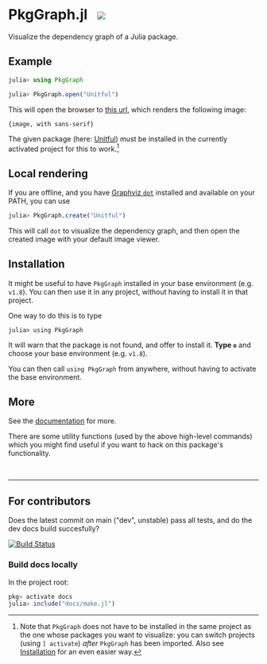 # PkgGraph.jl &nbsp; [![](https://img.shields.io/badge/📕_Documentation-blue)][docs]

<!-- The following part of this ReadMe will be re-used in the docs homepage (for DRY purposes) -->
<!-- for-inclusion-in-docs: -->

Visualize the dependency graph of a Julia package.

## Example

```julia
julia> using PkgGraph

julia> PkgGraph.open("Unitful")
```
This will open the browser to [this url][dotlink], which renders the following image:

`{image, with sans-serif}`
<!-- also add dotlink, below  -->

The given package (here: [Unitful][unitful]) must be installed in the currently activated project for this to work.[^1]

[^1]: Note that `PkgGraph` does not have to be installed in the same project as the one whose packages
you want to visualize: you can switch projects (using `] activate`) _after_ `PkgGraph` has been imported.
Also see [Installation](#installation) for an even easier way.

[dotlink]: …
[unitful]: https://github.com/PainterQubits/Unitful.jl


## Local rendering

If you are offline, and you have [Graphviz `dot`](https://graphviz.org) installed and available on your PATH, you can use
```julia
julia> PkgGraph.create("Unitful")
```
This will call `dot` to visualize the dependency graph, and then open the created image with your default image viewer.


## Installation

It might be useful to have `PkgGraph` installed in your base environment (e.g. `v1.8`).
You can then use it in any project, without having to install it in that project.

One way to do this is to type
```
julia> using PkgGraph
```
It will warn that the package is not found, and offer to install it.
**Type `o`** and choose your base environment (e.g. `v1.8`).

You can then call `using PkgGraph` from anywhere, without having to activate the base environment.

<!-- /for-inclusion-in-docs -->


## More

See the [documentation][docs] for more.

There are some utility functions (used by the above high-level commands)
which you might find useful if you want to hack on this package's functionality.

[docs]: https://tfiers.github.io/PkgGraph.jl/


<br>

---

## For contributors

Does the latest commit on main ("dev", unstable) pass all tests, and do the dev docs build succesfully?

[![Build Status][CI-badge]][CI-link]

<!-- must have empty line before these -->
[CI-badge]: https://github.com/tfiers/PkgGraph.jl/actions/workflows/CI.yml/badge.svg?branch=main
[CI-link]: https://github.com/tfiers/PkgGraph.jl/actions/workflows/CI.yml?query=branch%3Amain


### Build docs locally
In the project root:
```julia
pkg> activate docs
julia> include("docs/make.jl")
```
